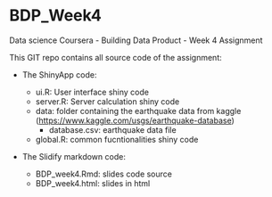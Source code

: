 # BDP_Week4
Data science Coursera - Building Data Product - Week 4 Assignment 

This GIT repo contains all source code of the assignment:

* The ShinyApp code:
  * ui.R: User interface shiny code
  * server.R: Server calculation shiny code
  * data: folder containing the earthquake data from kaggle (https://www.kaggle.com/usgs/earthquake-database)
    * database.csv: earthquake data file
  * global.R: common fucntionalities shiny code

* The Slidify markdown code:
  * BDP_week4.Rmd: slides code source
  * BDP_week4.html: slides in html

